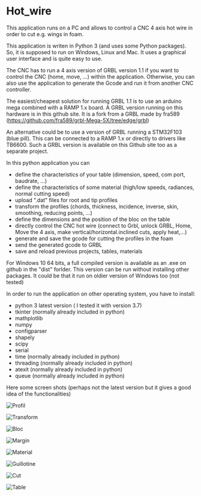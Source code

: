 # Hot_wire

This application runs on a PC and allows to control a CNC 4 axis hot wire in order to cut e.g. wings in foam.

This application is writen in Python 3 (and uses some Python packages).
So, it is supposed to run on Windows, Linux and Mac.
It uses a graphical user interface and is quite easy to use. 

The CNC has to run a 4 axis version of GRBL version 1.1 if you want to control the CNC (home, move, ...) within the application.
Otherwise, you can also use the application to generate the Gcode and run it from another CNC controller. 

The easiest/cheapest solution for running GRBL 1.1 is to use an arduino mega combined with a RAMP 1.x board.
A GRBL version running on this hardware is in this github site. It is a fork from a GRBL made by fra589 (https://github.com/fra589/grbl-Mega-5X/tree/edge/grbl) 

An alternative could be to use a version of GRBL running a STM32F103 (blue pill). This can be connected to a RAMP 1.x or directly to drivers like TB6600. Such a GRBL version is available on this Github site too as a separate project. 

In this python application you can
- define the characteristics of your table (dimension, speed, com port, baudrate, ...)
- define the characteristics of some material (high/low speeds, radiances, normal cutting speed)
- upload ".dat" files for root and tip profiles
- transform the profiles (chords, thickness, incidence, inverse, skin, smoothing, reducing points, ...)
- define the dimensions and the position of the bloc on the table
- directly control the CNC hot wire (connect to Grbl, unlock GRBL, Home, Move the 4 axis, make vertical/horizontal.inclined cuts, apply heat,...)
- generate and save the gcode for cutting the profiles in the foam
- send the generated gcode to GRBL
- save and reload previous projects, tables, materials

For Windows 10 64 bits, a full compiled version is available as an .exe on github in the "dist" forlder.
This version can be run without installing other packages.
It could be that it run on oldier version of Windows too (not tested)

In order to run the application on other operating system, you have to install:
- python 3 latest version ( I tested it with version 3.7)
- tkinter (normally already included in python)
- mathplotlib
- numpy
- configparser
- shapely
- scipy
- serial
- time  (normally already included in python)
- threading (normally already included in python)
- atexit (normally already included in python)
- queue (normally already included in python)

Here some screen shots (perhaps not the latest version but it gives a good idea of the functionalities)

![Profil](https://github.com/mstrens/Hot_wire/blob/master/image/Profil.png)

![Transform](https://github.com/mstrens/Hot_wire/blob/master/image/Transform.png)

![Bloc](https://github.com/mstrens/Hot_wire/blob/master/image/Bloc.png)

![Margin](https://github.com/mstrens/Hot_wire/blob/master/image/Margin.png)

![Material](https://github.com/mstrens/Hot_wire/blob/master/image/Material.png)

![Guillotine](https://github.com/mstrens/Hot_wire/blob/master/image/Guillotine.png)

![Cut](https://github.com/mstrens/Hot_wire/blob/master/image/Cut.png)

![Table](https://github.com/mstrens/Hot_wire/blob/master/image/Table.png)

